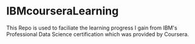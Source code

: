 # IBMcourseraLearning
This Repo is used to faciliate the learning progress I gain from IBM's Professional Data Science certification which was provided by Coursera.

